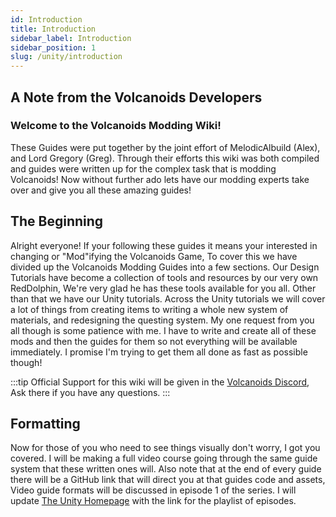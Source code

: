 ```yaml
---
id: Introduction
title: Introduction
sidebar_label: Introduction
sidebar_position: 1
slug: /unity/introduction
---
```


## A Note from the Volcanoids Developers

### Welcome to the Volcanoids Modding Wiki!

These Guides were put together by the joint effort of MelodicAlbuild (Alex), and Lord Gregory (Greg). Through their efforts
this wiki was both compiled and guides were written up for the complex task that is modding Volcanoids! Now without further
ado lets have our modding experts take over and give you all these amazing guides!

## The Beginning

Alright everyone! If your following these guides it means your interested in changing or "Mod"ifying the Volcanoids Game,
To cover this we have divided up the Volcanoids Modding Guides into a few sections. Our Design Tutorials have become a 
collection of tools and resources by our very own RedDolphin, We're very glad he has these tools available for you all.
Other than that we have our Unity tutorials. Across the Unity tutorials we will cover a lot of things from creating items
to writing a whole new system of materials, and redesigning the questing system. My one request from you all though is 
some patience with me. I have to write and create all of these mods and then the guides for them so not everything will
be available immediately. I promise I'm trying to get them all done as fast as possible though!

:::tip
Official Support for this wiki will be given in the [Volcanoids Discord](https://discord.gg/volcanoids), Ask there if you have any questions.
:::

## Formatting

Now for those of you who need to see things visually don't worry, I got you covered. I will be making a full video course going through the same guide system that these written ones will. Also note that at the end of every guide there will be a GitHub link that will direct you at that guides code and assets, Video guide formats will be discussed in episode 1 of the series. I will update [The Unity Homepage](/unity/) with the link for the playlist of episodes.

